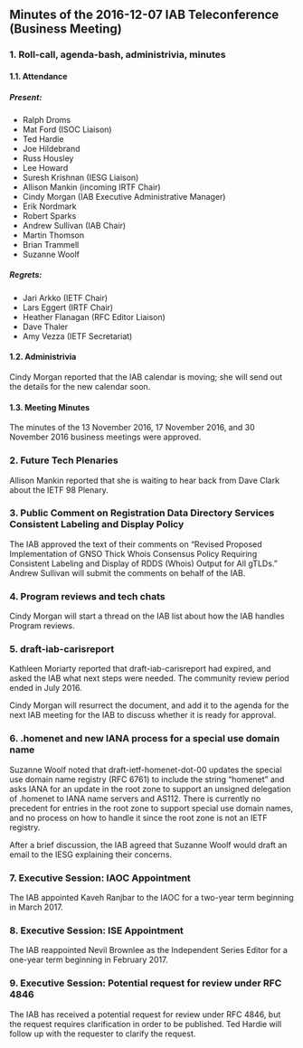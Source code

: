 
Minutes of the 2016-12-07 IAB Teleconference (Business Meeting)
---------------------------------------------------------------


### 1. Roll-call, agenda-bash, administrivia, minutes


#### 1.1. Attendance


##### Present:


* Ralph Droms
* Mat Ford (ISOC Liaison)
* Ted Hardie
* Joe Hildebrand
* Russ Housley
* Lee Howard
* Suresh Krishnan (IESG Liaison)
* Allison Mankin (incoming IRTF Chair)
* Cindy Morgan (IAB Executive Administrative Manager)
* Erik Nordmark
* Robert Sparks
* Andrew Sullivan (IAB Chair)
* Martin Thomson
* Brian Trammell
* Suzanne Woolf


##### Regrets:


* Jari Arkko (IETF Chair)
* Lars Eggert (IRTF Chair)
* Heather Flanagan (RFC Editor Liaison)
* Dave Thaler
* Amy Vezza (IETF Secretariat)


#### 1.2. Administrivia


Cindy Morgan reported that the IAB calendar is moving; she will send out the details for the new calendar soon.


#### 1.3. Meeting Minutes


The minutes of the 13 November 2016, 17 November 2016, and 30 November 2016 business meetings were approved.


### 2. Future Tech Plenaries


Allison Mankin reported that she is waiting to hear back from Dave Clark about the IETF 98 Plenary.


### 3. Public Comment on Registration Data Directory Services Consistent Labeling and Display Policy


The IAB approved the text of their comments on “Revised Proposed Implementation of GNSO Thick Whois Consensus Policy Requiring Consistent Labeling and Display of RDDS (Whois) Output for All gTLDs.” Andrew Sullivan will submit the comments on behalf of the IAB.


### 4. Program reviews and tech chats


Cindy Morgan will start a thread on the IAB list about how the IAB handles Program reviews.


### 5. draft-iab-carisreport


Kathleen Moriarty reported that draft-iab-carisreport had expired, and asked the IAB what next steps were needed. The community review period ended in July 2016.


Cindy Morgan will resurrect the document, and add it to the agenda for the next IAB meeting for the IAB to discuss whether it is ready for approval.


### 6. .homenet and new IANA process for a special use domain name


Suzanne Woolf noted that draft-ietf-homenet-dot-00 updates the special use domain name registry (RFC 6761) to include the string “homenet” and asks IANA for an update in the root zone to support an unsigned delegation of .homenet to IANA name servers and AS112. There is currently no precedent for entries in the root zone to support special use domain names, and no process on how to handle it since the root zone is not an IETF registry.


After a brief discussion, the IAB agreed that Suzanne Woolf would draft an email to the IESG explaining their concerns.


### 7. Executive Session: IAOC Appointment


The IAB appointed Kaveh Ranjbar to the IAOC for a two-year term beginning in March 2017.


### 8. Executive Session: ISE Appointment


The IAB reappointed Nevil Brownlee as the Independent Series Editor for a one-year term beginning in February 2017.


### 9. Executive Session: Potential request for review under RFC 4846


The IAB has received a potential request for review under RFC 4846, but the request requires clarification in order to be published. Ted Hardie will follow up with the requester to clarify the request.


